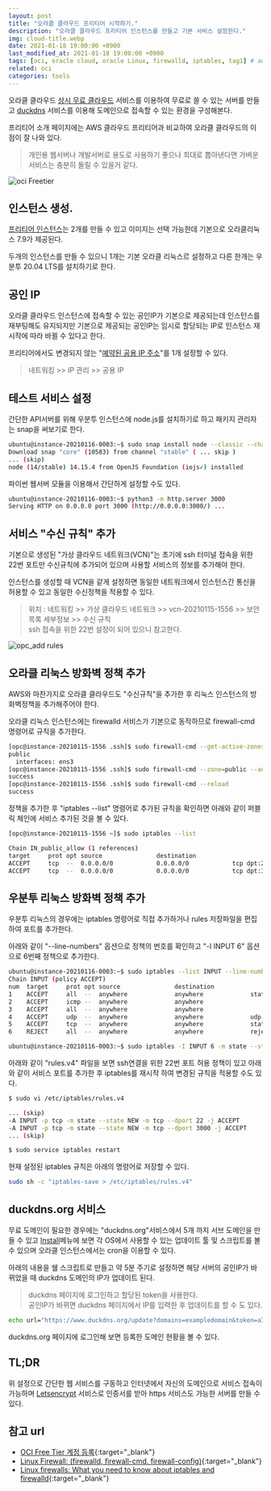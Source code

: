 ```yaml
---
layout: post
title: "오라클 클라우드 프리티어 시작하기."
description: "오라클 클라우드 프리티어 인스턴스를 만들고 기본 서비스 설정한다."
img: cloud-title.webp
date: 2021-01-18 19:00:00 +0900
last_modified_at: 2021-01-18 19:00:00 +0900
tags: [oci, oracle cloud, oracle Linux, firewalld, iptables, tag1] # add tag
related: oci
categories: tools
---
```


오라클 클라우드 [상시 무료 클라우드](https://www.oracle.com/kr/cloud/free/#always-free) 서비스를 이용하여 무료로 쓸 수 있는 서버를 만들고 [duckdns](https://www.duckdns.org) 서비스를 이용해 도메인으로 접속할 수 있는 환경을 구성해본다.  

프리티어 소개 페이지에는 AWS 클라우드 프리티어과 비교하여 오라클 클라우드의 이점이 잘 나와 있다. 

> 개인용 웹서버나 개발서버로 용도로 사용하기 좋으나 최대로 뽑아낸다면 가벼운 서비스는 충분히 돌릴 수 있을거 같다. 

![oci Freetier]({{site.baseurl}}/assets/img/m_oci-freetier.webp)

<!--more-->

## 인스턴스 생성. 

[프리티어 인스턴스](https://cloud.oracle.com/compute/instances)는 2개를 만들 수 있고 이미지는 선택 가능한데 기본으로 오라클리눅스 7.9가 제공된다.

두개의 인스턴스를 만들 수 있으니 1개는 기본 오라클 리눅스르 설정하고 다른 한개는 우분투 20.04 LTS를 설치하기로 한다. 


## 공인 IP  

오라클 클라우드 인스턴스에 접속할 수 있는 공인IP가 기본으로 제공되는데 인스턴스를 재부팅해도 유지되지만 기본으로 제공되는 공인IP는 임시로 할당되는 IP로 인스턴스 재시작에 따라 바뀔 수 있다고 한다. 

프리티어에서도 변경되지 않는 "[예약된 공용 IP 주소](https://cloud.oracle.com/networking/ip-management/public-ips)"를 1개 설정할 수 있다. 

> 네트워킹 >> IP 관리 >> 공용 IP

## 테스트 서비스 설정

간단한 API서버를 위해 우분투 인스턴스에 node.js를 설치하기로 하고 패키지 관리자는 snap을 써보기로 한다.

```bash
ubuntu@instance-20210116-0003:~$ sudo snap install node --classic --channel=14
Download snap "core" (10583) from channel "stable" ( ... skip )
... (skip)
node (14/stable) 14.15.4 from OpenJS Foundation (iojs✓) installed
```

파이썬 웹서버 모듈을 이용해서 간단하게 설정할 수도 있다. 

```bash
ubuntu@instance-20210116-0003:~$ python3 -m http.server 3000
Serving HTTP on 0.0.0.0 port 3000 (http://0.0.0.0:3000/) ...
```

## 서비스 "수신 규칙" 추가 

기본으로 생성된 "가상 클라우드 네트워크(VCN)"는 초기에 ssh 터미널 접속을 위한 22번 포트만 수신규칙에 추가되어 있으며 사용할 서비스의 정보를 추가해야 한다. 

인스턴스를 생성할 때 VCN을 같게 설정하면 동일한 네트워크에서 인스턴스간 통신을 허용할 수 있고 동일한 수신정책을 적용할 수 있다. 

> 위치 : 네트워킹 >> 가상 클라우드 네트워크 >> vcn-20210115-1556 >> 보안 목록 세부정보 >> 수신 규칙  
> ssh 접속을 위한 22번 설정이 되어 있으니 참고한다. 

![opc_add rules]({{site.baseurl}}/assets/img/m_opc_add_rules.webp)

## 오라클 리눅스 방화벽 정책 추가 

AWS와 마찬가지로 오라클 클라우드도 "수신규칙"을 추가한 후 리눅스 인스턴스의 방화벽정책을 추가해주어야 한다. 

오라클 리눅스 인스턴스에는 firewalld 서비스가 기본으로 동작하므로 firewall-cmd 명령어로 규칙을 추가한다. 

```bash
[opc@instance-20210115-1556 .ssh]$ sudo firewall-cmd --get-active-zones
public
  interfaces: ens3
[opc@instance-20210115-1556 .ssh]$ sudo firewall-cmd --zone=public --add-port=3000/tcp --permanent
success
[opc@instance-20210115-1556 .ssh]$ sudo firewall-cmd --reload
success
```

정책을 추가한 후 "iptables --list" 명령어로 추가된 규칙을 확인하면 아래와 같이 퍼블릭 체인에 서비스 추가된 것을 볼 수 있다. 

```bash 
[opc@instance-20210115-1556 ~]$ sudo iptables --list

Chain IN_public_allow (1 references)
target     prot opt source               destination
ACCEPT     tcp  --  0.0.0.0/0            0.0.0.0/0            tcp dpt:22 ctstate NEW,UNTRACKED
ACCEPT     tcp  --  0.0.0.0/0            0.0.0.0/0            tcp dpt:3000 ctstate NEW,UNTRACKED
```

## 우분투 리눅스 방화벽 정책 추가 

우분투 리눅스의 경우에는 iptables 명령어로 직접 추가하거나 rules 저장파일을 편집하여 포트를 추가한다. 

아래와 같이 "--line-numbers" 옵션으로 정책의 번호를 확인하고 "-I INPUT 6" 옵션으로 6번째 정책으로 추가한다.  

```bash
ubuntu@instance-20210116-0003:~$ sudo iptables --list INPUT --line-numbers
Chain INPUT (policy ACCEPT)
num  target     prot opt source               destination
1    ACCEPT     all  --  anywhere             anywhere             state RELATED,ESTABLISHED
2    ACCEPT     icmp --  anywhere             anywhere
3    ACCEPT     all  --  anywhere             anywhere
4    ACCEPT     udp  --  anywhere             anywhere             udp spt:ntp
5    ACCEPT     tcp  --  anywhere             anywhere             state NEW tcp dpt:ssh
6    REJECT     all  --  anywhere             anywhere             reject-with icmp-host-prohibited

ubuntu@instance-20210116-0003:~$ sudo iptables -I INPUT 6 -m state --state NEW -p tcp --dport 3000 -j ACCEPT
```

아래와 같이 "rules.v4" 파일을 보면 ssh연결을 위한 22번 포트 허용 정책이 있고 아래와 같이 서비스 포트를 추가한 후 iptables를 재시작 하여 변경된 규칙을 적용할 수도 있다. 

```bash
$ sudo vi /etc/iptables/rules.v4

... (skip)
-A INPUT -p tcp -m state --state NEW -m tcp --dport 22 -j ACCEPT
-A INPUT -p tcp -m state --state NEW -m tcp --dport 3000 -j ACCEPT
... (skip)

$ sudo service iptables restart 
```

현재 설정된 iptables 규칙은 아래의 명령어로 저장할 수 있다. 

```bash
sudo sh -c "iptables-save > /etc/iptables/rules.v4" 
```

## duckdns.org 서비스 

무료 도메인이 필요한 경우에는 "duckdns.org"서비스에서 5개 까지 서브 도메인을 만들 수 있고 [Install](https://www.duckdns.org/install.jsp)메뉴에 보면 각 OS에서 사용할 수 있는 업데이트 툴 및 스크립트를 볼 수 있으며 오라클 인스턴스에서는 cron을 이용할 수 있다.  

아래의 내용을 쉘 스크립트로 만들고 약 5분 주기로 설정하면 해당 서버의 공인IP가 바뀌었을 때 duckdns 도메인의 IP가 업데이트 된다. 

> duckdns 페이지에 로그인하고 할당된 token을 사용한다.  
> 공인IP가 바뀌면 duckdns 페이지에서 IP를 입력한 후 업데이트를 할 수 도 있다. 

```bash
echo url="https://www.duckdns.org/update?domains=exampledomain&token=a7c4d0ad-ba1d-d217904a50f2&ip=" | curl -k -o ~/duckdns/duck.log -K -
```

duckdns.org 페이지에 로그인해 보면 등록한 도메인 현황을 볼 수 있다. 

## TL;DR  

위 설정으로 간단한 웹 서비스를 구동하고 인터넷에서 자신의 도메인으로 서비스 접속이 가능하며 [Letsencrypt](https://letsencrypt.org) 서비스로 인증서를 받아 https 서비스도 가능한 서버를 만들 수 있다. 



## 참고 url
- [OCI Free Tier 계정 등록](http://taewan.kim/oci_docs/10_quickstart/how_to_sign_up_oci/){:target="_blank"}
- [Linux Firewall: (firewalld, firewall-cmd, firewall-config)](https://oracle-base.com/articles/linux/linux-firewall-firewalld){:target="_blank"}
- [Linux firewalls: What you need to know about iptables and firewalld](https://opensource.com/article/18/9/linux-iptables-firewalld){:target="_blank"}
